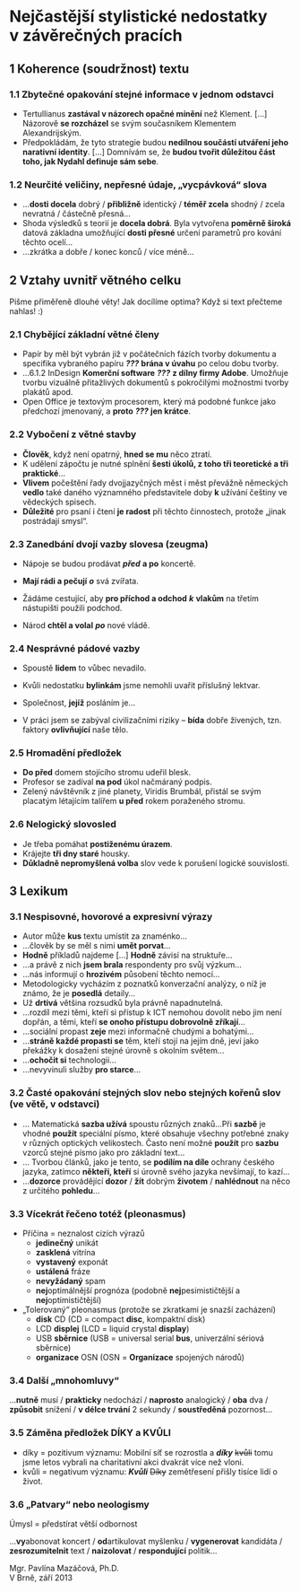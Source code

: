 # Nejčastější stylistické nedostatky v závěrečných pracích

## 1 Koherence (soudržnost) textu

### 1.1 Zbytečné opakování stejné informace v jednom odstavci

- Tertullianus **zastával v názorech opačné mínění** než Klement. […] Názorově **se rozcházel** se svým současníkem Klementem Alexandrijským.
- Předpokládám, že tyto strategie budou **nedílnou součástí utváření jeho narativní identity**. […] Domnívám se, že **budou tvořit důležitou část toho, jak Nydahl definuje sám sebe**.

### 1.2 Neurčité veličiny, nepřesné údaje, „vycpávková“ slova

- …**dosti docela** dobrý / **přibližně** identický / **téměř zcela** shodný / zcela nevratná / částečně přesná…
- Shoda výsledků s teorií je **docela dobrá**.  Byla vytvořena **poměrně široká** datová základna umožňující **dosti přesné** určení parametrů pro kování těchto ocelí…
- …zkrátka a dobře / konec konců / více méně…

## 2 Vztahy uvnitř větného celku

Pišme přiměřeně dlouhé věty! Jak docílíme optima? Když si text přečteme nahlas! :)

### 2.1 Chybějící základní větné členy

- Papír by měl být vybrán již v počátečních fázích tvorby dokumentu a specifika vybraného papíru ***???*** **brána v úvahu** po celou dobu tvorby.
- …6.1.2 InDesign                                                                                                                                                 **Komerční software** ***???*** **z dílny firmy Adobe**. Umožňuje tvorbu vizuálně přitažlivých dokumentů s pokročilými možnostmi tvorby plakátů apod.
- Open Office je textovým procesorem, který má podobné funkce jako předchozí jmenovaný, a **proto** ***???*** **jen krátce**.


### 2.2 Vybočení z větné stavby

- **Člověk**, když není opatrný, **hned se mu** něco ztratí.
- K udělení zápočtu je nutné splnění **šesti úkolů, z toho tři teoretické a tři praktické**…
- **Vlivem** počeštění řady dvojjazyčných měst i měst převážně německých **vedlo** také daného významného představitele doby **k** užívání češtiny ve vědeckých spisech.
- **Důležité** pro psaní i čtení **je radost** při těchto činnostech, protože „jinak postrádají smysl“.          


### 2.3 Zanedbání dvojí vazby slovesa (zeugma)

- Nápoje se budou prodávat ***před*** **a po** koncertě.
- **Mají rádi a pečují** ***o*** svá zvířata.

- Žádáme cestující, aby **pro příchod a odchod** ***k*** **vlakům** na třetím nástupišti použili podchod.

- Národ **chtěl a volal** ***po*** nové vládě.

### 2.4 Nesprávné pádové vazby


- Spoustě **lidem** to vůbec nevadilo.
- Kvůli nedostatku **bylinkám** jsme nemohli uvařit příslušný lektvar.

- Společnost, **jejíž** posláním je...

- V práci jsem se zabýval civilizačními riziky – **bída** dobře živených, tzn. faktory **ovlivňující** naše tělo.


### 2.5 Hromadění předložek

- **Do před** domem stojícího stromu udeřil blesk.
- Profesor se zadíval **na pod** úkol načmáraný podpis.
- Zelený návštěvník z jiné planety, Viridis Brumbál, přistál se svým placatým létajícím talířem **u před** rokem poraženého stromu.


### 2.6 Nelogický slovosled

- Je třeba pomáhat **postiženému úrazem**.
- Krájejte **tři dny staré** housky.
- **Důkladně nepromyšlená volba** slov vede k porušení logické souvislosti.

## 3 Lexikum

### 3.1 Nespisovné, hovorové a expresivní výrazy

- Autor může **kus** textu umístit za znaménko…
- …člověk by se měl s nimi **umět porvat**…
- **Hodně** příkladů najdeme […] **Hodně** závisí na struktuře…
- …a právě z nich **jsem brala** respondenty pro svůj výzkum…
- …nás informují o **hrozivém** působení těchto nemocí…
- Metodologicky vycházím z poznatků konverzační analýzy, o níž je známo, že je **posedlá** detaily…
- Už **drtivá** většina rozsudků byla právně napadnutelná.
- …rozdíl mezi těmi, kteří si přístup k ICT nemohou dovolit nebo jim není dopřán, a těmi, kteří **se onoho přístupu dobrovolně zříkají**…
- …sociální propast **zeje** mezi informačně chudými a bohatými…
- …**stráně každé propasti se** těm, kteří stojí na jejím dně, jeví jako překážky k dosažení stejné úrovně s okolním světem…
- …**ochočit si** technologii…
- …nevyvinuli služby **pro starce**…

### 3.2 Časté opakování stejných slov nebo stejných kořenů slov (ve větě, v odstavci)

- … Matematická **sazba užívá** spoustu různých znaků…Při **sazbě** je vhodné **použít** speciální písmo, které obsahuje všechny potřebné znaky v různých optických velikostech. Často není možné **použít** pro **sazbu** vzorců stejné písmo jako pro základní text…   
- … Tvorbou článků, jako je tento, se **podílím na díle** ochrany českého jazyka, zatímco **někteří, kteří** si úrovně svého jazyka nevšímají, to kazí… 
- …**dozorce** provádějící **dozor** / **žít** dobrým **životem** / **nahlédnout** na něco z určitého **pohledu**… 


### 3.3 Vícekrát řečeno totéž (pleonasmus)

- Příčina = neznalost cizích výrazů
	- **jedinečný** unikát
	- **zasklená** vitrína
	- **vystavený** exponát
	- **ustálená** fráze
	- **nevyžádaný** spam 
	- **nej**optimálnější prognóza (podobně **nej**pesimističtější a **nej**optimističtější)
- „Tolerovaný“ pleonasmus (protože se zkratkami je snazší zacházení)
	- **disk** CD (CD = compact **disc**, kompaktní disk)
	- LCD **displej** (LCD = liquid crystal **display**)
	- USB **sběrnice** (USB = universal serial **bus**, univerzální sériová sběrnice)
	- **organizace** OSN (OSN = **Organizace** spojených národů)

### 3.4 Další „mnohomluvy“

…**nutně** musí / **prakticky** nedochází / **naprosto** analogický / **oba** dva / **způsobit** snížení / **v délce trvání** 2 sekundy / **soustředěná** pozornost…


### 3.5 Záměna předložek DÍKY a KVŮLI

- díky = pozitivum významu: Mobilní síť se rozrostla a ***díky*** ~~kvůli~~ tomu jsme letos vybrali na charitativní akci dvakrát více než vloni.
- kvůli = negativum významu: ***Kvůli*** ~~Díky~~ zemětřesení přišly tisíce lidí o život.


### 3.6 „Patvary“ nebo neologismy

Úmysl = předstírat větší odbornost

…**vy**abonovat koncert / **od**artikulovat myšlenku / **vygenerovat** kandidáta / **zesrozumitelnit** text / **naizolovat** / **respondující** politik…

Mgr. Pavlína Mazáčová, Ph.D.   
V Brně, září 2013
